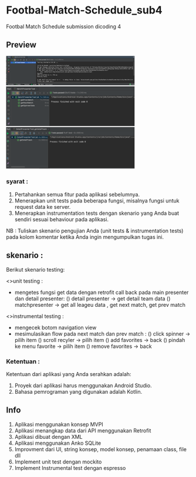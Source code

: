 # Footbal-Match-Schedule_sub4
Footbal Match Schedule
submission dicoding 4

## Preview
<img src="https://github.com/alzaichsank/Footbal-Match-Schedule_sub4/blob/master/preview/preview1.png" width=350/>&nbsp;
<img src="https://github.com/alzaichsank/Footbal-Match-Schedule_sub4/blob/master/preview/unit1.png" width=350/>&nbsp;
<img src="https://github.com/alzaichsank/Footbal-Match-Schedule_sub4/blob/master/preview/unit2.png" width=350/>&nbsp;

### syarat :
1. Pertahankan semua fitur pada aplikasi sebelumnya.
2. Menerapkan unit tests pada beberapa fungsi, misalnya fungsi untuk request data ke server.
3. Menerapkan instrumentation tests dengan skenario yang Anda buat sendiri sesuai behaviour pada aplikasi.

NB : Tuliskan skenario pengujian Anda (unit tests & instrumentation tests) pada kolom komentar ketika Anda ingin mengumpulkan tugas ini.

## skenario :
Berikut skenario testing:

<>unit testing :
- mengetes fungsi get data dengan retrofit call back pada main presenter dan detail presenter:
  () detail presenter -> get detail team data
  () matchpresenter -> get all leageu data , get next match, get prev match


<>instrumental testing :
 - mengecek botom navigation view
 - mesimulasikan flow pada next match dan prev match :
   () click spinner -> pilih item
   () scroll recyler -> pilih item
   () add favorites -> back
   () pindah ke menu favorite -> pilih item
   () remove favorites -> back


### Ketentuan :

Ketentuan dari aplikasi yang Anda serahkan adalah:

1. Proyek dari aplikasi harus menggunakan Android Studio.
2. Bahasa pemrograman yang digunakan adalah Kotlin.

## Info ##
1. Aplikasi menggunakan konsep MVPI
2. Aplikasi menangkap data dari API menggunakan Retrofit
3. Aplikasi dibuat dengan XML
4. Aplikasi menggunakan Anko SQLite
5. Improvment dari UI, string konsep, model konsep, penamaan class, file dll
6. Implement unit test dengan mockito 
7. Implement Instrumental test dengan espresso

